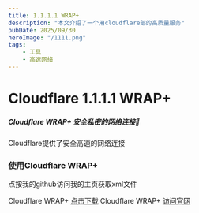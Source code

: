 ```yaml
---
title: 1.1.1.1 WRAP+
description: "本文介绍了一个用cloudflare部的高质量服务"
pubDate: 2025/09/30
heroImage: "/1111.png"
tags:
    - 工具
    - 高速网络
---
```

# Cloudflare 1.1.1.1 WRAP+
##### Cloudflare WRAP+ 安全私密的网络连接🚀

Cloudflare提供了安全高速的网络连接

### 使用Cloudflare WRAP+
点按我的github访问我的主页获取xml文件

</a> Cloudflare WRAP+ <a href="https://1111-releases.cloudflareclient.com/win/latest">点击下载</a>
</a> Cloudflare WRAP+ <a href="https://one.one.one.one/">访问官网</a>